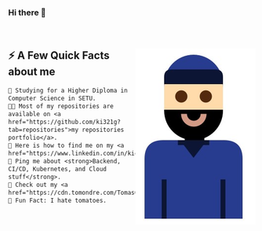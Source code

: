 ### Hi there 👋

</br>
<div>  
  <img width="245px" align="right" src="https://github.com/ki321g/ki321g/blob/main/imgs/me.jpg" />
  <h2>⚡️ A Few Quick Facts about me</h2>

    🧐 Studying for a Higher Diploma in Computer Science in SETU.
    👨‍💻 Most of my repositories are available on <a href="https://github.com/ki321g?tab=repositories">my repositories portfolio</a>.
    📝 Here is how to find me on my <a href="https://www.linkedin.com/in/kierongarvey/">LinkedIn</a>.
    💬 Ping me about <strong>Backend, CI/CD, Kubernetes, and Cloud stuff</strong>.
    📙 Check out my <a href="https://cdn.tomondre.com/TomasOndrejkaCV.pdf">resume</a>.
    🎉 Fun Fact: I hate tomatoes.
  
</div>
</br>
</br>






<!--
**ki321g/ki321g** is a ✨ _special_ ✨ repository because its `README.md` (this file) appears on your GitHub profile.

Here are some ideas to get you started:

- 🔭 I’m currently working on ...
- 🌱 I’m currently learning ...
- 👯 I’m looking to collaborate on ...
- 🤔 I’m looking for help with ...
- 💬 Ask me about ...
- 📫 How to reach me: ...
- 😄 Pronouns: ...
- ⚡ Fun fact: ...
-->
